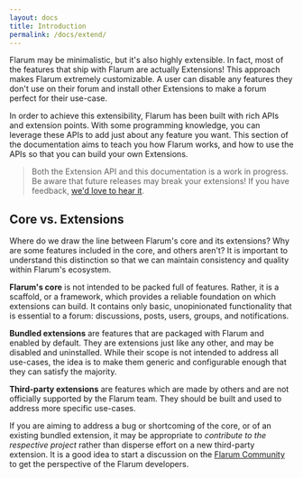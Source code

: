 ```yaml
---
layout: docs
title: Introduction
permalink: /docs/extend/
---
```

Flarum may be minimalistic, but it's also highly extensible. In fact, most of the features that ship with Flarum are actually Extensions! This approach makes Flarum extremely customizable. A user can disable any features they don't use on their forum and install other Extensions to make a forum perfect for their use-case.

In order to achieve this extensibility, Flarum has been built with rich APIs and extension points. With some programming knowledge, you can leverage these APIs to add just about any feature you want. This section of the documentation aims to teach you how Flarum works, and how to use the APIs so that you can build your own Extensions.

> Both the Extension API and this documentation is a work in progress. Be aware that future releases may break your extensions! If you have feedback, [we'd love to hear it](http://discuss.flarum.org).

## Core vs. Extensions

Where do we draw the line between Flarum's core and its extensions? Why are some features included in the core, and others aren't? It is important to understand this distinction so that we can maintain consistency and quality within Flarum's ecosystem.

**Flarum's core** is not intended to be packed full of features. Rather, it is a scaffold, or a framework, which provides a reliable foundation on which extensions can build. It contains only basic, unopinionated functionality that is essential to a forum: discussions, posts, users, groups, and notifications.

**Bundled extensions** are features that are packaged with Flarum and enabled by default. They are extensions just like any other, and may be disabled and uninstalled. While their scope is not intended to address all use-cases, the idea is to make them generic and configurable enough that they can satisfy the majority.

**Third-party extensions** are features which are made by others and are not officially supported by the Flarum team. They should be built and used to address more specific use-cases.

If you are aiming to address a bug or shortcoming of the core, or of an existing bundled extension, it may be appropriate to *contribute to the respective project* rather than disperse effort on a new third-party extension. It is a good idea to start a discussion on the [Flarum Community](http://discuss.flarum.org) to get the perspective of the Flarum developers.
